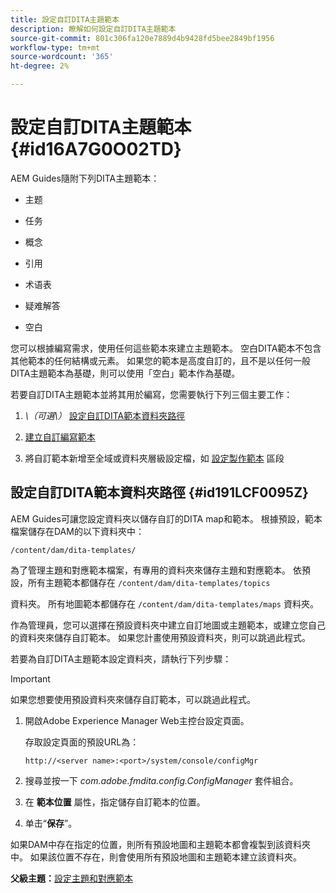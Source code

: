 ```yaml
---
title: 設定自訂DITA主題範本
description: 瞭解如何設定自訂DITA主題範本
source-git-commit: 801c306fa120e7889d4b9428fd5bee2849bf1956
workflow-type: tm+mt
source-wordcount: '365'
ht-degree: 2%

---
```



# 設定自訂DITA主題範本 {#id16A7G0O02TD}

AEM Guides隨附下列DITA主題範本：

- 主题

- 任务

- 概念

- 引用

- 术语表

- 疑难解答

- 空白


您可以根據編寫需求，使用任何這些範本來建立主題範本。 空白DITA範本不包含其他範本的任何結構或元素。 如果您的範本是高度自訂的，且不是以任何一般DITA主題範本為基礎，則可以使用「空白」範本作為基礎。

若要自訂DITA主題範本並將其用於編寫，您需要執行下列三個主要工作：

1. *\（可選\）* [設定自訂DITA範本資料夾路徑](#id191LCF0095Z)

1. [建立自訂編寫範本](conf-folder-level.md#id1917D0EG0HJ)

1. 將自訂範本新增至全域或資料夾層級設定檔，如 [設定製作範本](conf-folder-level.md#id1889D0IL0Y4) 區段


## 設定自訂DITA範本資料夾路徑 {#id191LCF0095Z}

AEM Guides可讓您設定資料夾以儲存自訂的DITA map和範本。 根據預設，範本檔案儲存在DAM的以下資料夾中：

`/content/dam/dita-templates/`

為了管理主題和對應範本檔案，有專用的資料夾來儲存主題和對應範本。 依預設，所有主題範本都儲存在 `/content/dam/dita-templates/topics`

資料夾。 所有地圖範本都儲存在 `/content/dam/dita-templates/maps` 資料夾。

作為管理員，您可以選擇在預設資料夾中建立自訂地圖或主題範本，或建立您自己的資料夾來儲存自訂範本。 如果您計畫使用預設資料夾，則可以跳過此程式。

若要為自訂DITA主題範本設定資料夾，請執行下列步驟：

>[!IMPORTANT]
>
> 如果您想要使用預設資料夾來儲存自訂範本，可以跳過此程式。

1. 開啟Adobe Experience Manager Web主控台設定頁面。

   存取設定頁面的預設URL為：

   ```http
   http://<server name>:<port>/system/console/configMgr
   ```

1. 搜尋並按一下 *com.adobe.fmdita.config.ConfigManager* 套件組合。

1. 在 **範本位置** 屬性，指定儲存自訂範本的位置。

1. 单击“**保存**”。


如果DAM中存在指定的位置，則所有預設地圖和主題範本都會複製到該資料夾中。 如果該位置不存在，則會使用所有預設地圖和主題範本建立該資料夾。

**父級主題：**[&#x200B;設定主題和對應範本](conf-template-tags.md)

